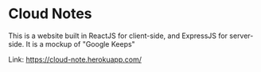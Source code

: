 # Cloud Notes
This is a website built in ReactJS for client-side, and ExpressJS for server-side. It is a mockup of "Google Keeps"


Link: https://cloud-note.herokuapp.com/




